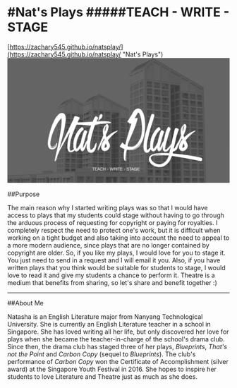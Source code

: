 #Nat's Plays
#####TEACH - WRITE - STAGE
====================
[https://zachary545.github.io/natsplay/](https://zachary545.github.io/natsplay/ "Nat's Plays")
![alt text](https://github.com/zachary545/natsplay/blob/gh-pages/images/background2.png)

##Purpose

The main reason why I started writing plays was so that I would have access to plays that my students could stage without having to go through the arduous process of requesting for copyright or paying for royalties. I completely respect the need to protect one's work, but it is difficult when working on a tight budget and also taking into account the need to appeal to a more modern audience, since plays that are no longer contained by copyright are older. So, if you like my plays, I would love for you to stage it. You just need to send in a request and I will email it you. Also, if you have written plays that you think would be suitable for students to stage, I would love to read it and give my students a chance to perform it. Theatre is a medium that benefits from sharing, so let's share and benefit together :)

----------
##About Me

Natasha is an English Literature major from Nanyang Technological University. She is currently an English Literature teacher in a school in Singapore. She has loved writing all her life, but only discovered her love for plays when she became the teacher-in-charge of the school's drama club. Since then, the drama club has staged three of her plays, *Blueprints*, *That's not the Point* and *Carbon Copy* (sequel to *Blueprints*). The club's performance of *Carbon Copy* won the Certificate of Accomplishment (silver award) at the Singapore Youth Festival in 2016. She hopes to inspire her students to love Literature and Theatre just as much as she does.
